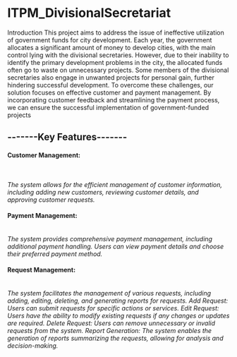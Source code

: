 # ITPM_DivisionalSecretariat

Introduction
This project aims to address the issue of ineffective utilization of government funds for city development. Each year, the government allocates a significant amount of money to develop cities, with the main control lying with the divisional secretaries. However, due to their inability to identify the primary development problems in the city, the allocated funds often go to waste on unnecessary projects. Some members of the divisional secretaries also engage in unwanted projects for personal gain, further hindering successful development.
To overcome these challenges, our solution focuses on effective customer and payment management. By incorporating customer feedback and streamlining the payment process, we can ensure the successful implementation of government-funded projects


<h2>-------Key Features-------</h2>
<h4>Customer Management: </h4></br>
<p><i>The system allows for the efficient management of customer information, including adding new customers, reviewing customer details, and approving customer requests.</i></p>
<h4>Payment Management: </h4></br>
<i>The system provides comprehensive payment management, including additional payment handling. Users can view payment details and choose their preferred payment method.</i>

<h4>Request Management: </h4></br>
<i>The system facilitates the management of various requests, including adding, editing, deleting, and generating reports for requests.
Add Request: 
Users can submit requests for specific actions or services.
Edit Request: Users have the ability to modify existing requests if any changes or updates are required.
Delete Request: Users can remove unnecessary or invalid requests from the system.
Report Generation: The system enables the generation of reports summarizing the requests, allowing for analysis and decision-making.</i>
